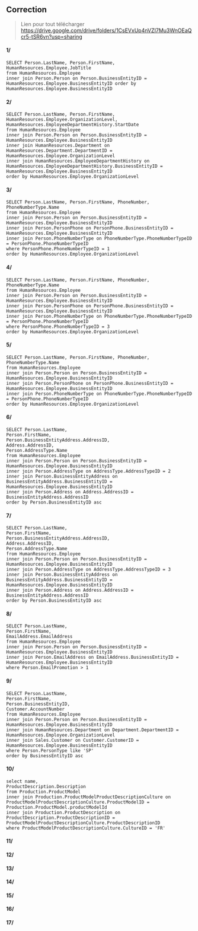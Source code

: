 ﻿
## Correction

> Lien pour tout télécharger
> https://drive.google.com/drive/folders/1CsEVxUp4nVZI7Mu3WnOEaQcr5-tSR6vn?usp=sharing


#### 1/ 

    SELECT Person.LastName, Person.FirstName, HumanResources.Employee.JobTitle 
    from HumanResources.Employee 
    inner join Person.Person on Person.BusinessEntityID = HumanResources.Employee.BusinessEntityID order by HumanResources.Employee.BusinessEntityID

#### 2/

    SELECT Person.LastName, Person.FirstName, HumanResources.Employee.OrganizationLevel, HumanResources.EmployeeDepartmentHistory.StartDate
    from HumanResources.Employee 
    inner join Person.Person on Person.BusinessEntityID = HumanResources.Employee.BusinessEntityID 
    inner join HumanResources.Department on HumanResources.Department.DepartmentID = HumanResources.Employee.OrganizationLevel
    inner join HumanResources.EmployeeDepartmentHistory on HumanResources.EmployeeDepartmentHistory.BusinessEntityID = HumanResources.Employee.BusinessEntityID
    order by HumanResources.Employee.OrganizationLevel

#### 3/

    SELECT Person.LastName, Person.FirstName, PhoneNumber, PhoneNumberType.Name
    from HumanResources.Employee 
    inner join Person.Person on Person.BusinessEntityID = HumanResources.Employee.BusinessEntityID 
    inner join Person.PersonPhone on PersonPhone.BusinessEntityID = HumanResources.Employee.BusinessEntityID
    inner join Person.PhoneNumberType on PhoneNumberType.PhoneNumberTypeID = PersonPhone.PhoneNumberTypeID
    where PersonPhone.PhoneNumberTypeID = 1
    order by HumanResources.Employee.OrganizationLevel

#### 4/

    SELECT Person.LastName, Person.FirstName, PhoneNumber, PhoneNumberType.Name
    from HumanResources.Employee 
    inner join Person.Person on Person.BusinessEntityID = HumanResources.Employee.BusinessEntityID 
    inner join Person.PersonPhone on PersonPhone.BusinessEntityID = HumanResources.Employee.BusinessEntityID
    inner join Person.PhoneNumberType on PhoneNumberType.PhoneNumberTypeID = PersonPhone.PhoneNumberTypeID
    where PersonPhone.PhoneNumberTypeID = 3
    order by HumanResources.Employee.OrganizationLevel

#### 5/

    SELECT Person.LastName, Person.FirstName, PhoneNumber, PhoneNumberType.Name
    from HumanResources.Employee 
    inner join Person.Person on Person.BusinessEntityID = HumanResources.Employee.BusinessEntityID 
    inner join Person.PersonPhone on PersonPhone.BusinessEntityID = HumanResources.Employee.BusinessEntityID
    inner join Person.PhoneNumberType on PhoneNumberType.PhoneNumberTypeID = PersonPhone.PhoneNumberTypeID
    order by HumanResources.Employee.OrganizationLevel

#### 6/

    SELECT Person.LastName, 
    Person.FirstName,
    Person.BusinessEntityAddress.AddressID,
    Address.AddressID,
    Person.AddressType.Name
    from HumanResources.Employee 
    inner join Person.Person on Person.BusinessEntityID = HumanResources.Employee.BusinessEntityID 
    inner join Person.AddressType on AddressType.AddressTypeID = 2
    inner join Person.BusinessEntityAddress on BusinessEntityAddress.BusinessEntityID = HumanResources.Employee.BusinessEntityID
    inner join Person.Address on Address.AddressID = BusinessEntityAddress.AddressID
    order by Person.BusinessEntityID asc

#### 7/

    SELECT Person.LastName, 
    Person.FirstName,
    Person.BusinessEntityAddress.AddressID,
    Address.AddressID,
    Person.AddressType.Name
    from HumanResources.Employee 
    inner join Person.Person on Person.BusinessEntityID = HumanResources.Employee.BusinessEntityID 
    inner join Person.AddressType on AddressType.AddressTypeID = 3
    inner join Person.BusinessEntityAddress on BusinessEntityAddress.BusinessEntityID = HumanResources.Employee.BusinessEntityID
    inner join Person.Address on Address.AddressID = BusinessEntityAddress.AddressID
    order by Person.BusinessEntityID asc

#### 8/

    SELECT Person.LastName, 
    Person.FirstName,
    EmailAddress.EmailAddress
    from HumanResources.Employee 
    inner join Person.Person on Person.BusinessEntityID = HumanResources.Employee.BusinessEntityID 
    inner join Person.EmailAddress on EmailAddress.BusinessEntityID = HumanResources.Employee.BusinessEntityID
    where Person.EmailPromotion > 1

#### 9/

    SELECT Person.LastName, 
    Person.FirstName,
    Person.BusinessEntityID,
    Customer.AccountNumber
    from HumanResources.Employee 
    inner join Person.Person on Person.BusinessEntityID = HumanResources.Employee.BusinessEntityID 
    inner join HumanResources.Department on Department.DepartmentID = HumanResources.Employee.OrganizationLevel
    inner join Sales.Customer on Customer.CustomerID = HumanResources.Employee.BusinessEntityID
    where Person.PersonType like 'SP'
    order by BusinessEntityID asc

#### 10/

    select name,
    ProductDescription.Description
    from Production.ProductModel
    inner join Production.ProductModelProductDescriptionCulture on ProductModelProductDescriptionCulture.ProductModelID = Production.ProductModel.productModelId
    inner join Production.ProductDescription on ProductDescription.ProductDescriptionID = ProductModelProductDescriptionCulture.ProductDescriptionID
    where ProductModelProductDescriptionCulture.CultureID = 'FR'

#### 11/

#### 12/
#### 13/
#### 14/
#### 15/
#### 16/
#### 17/
